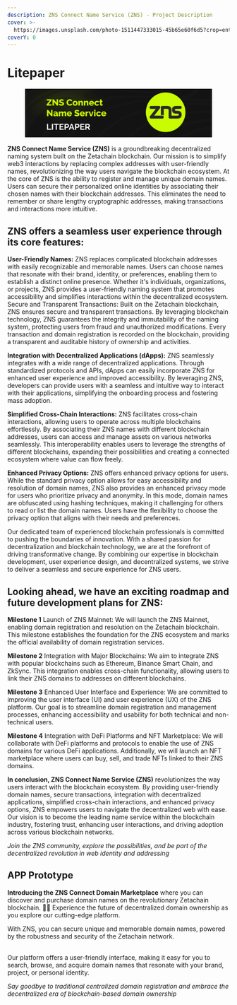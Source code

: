 ```yaml
---
description: ZNS Connect Name Service (ZNS) - Project Description
cover: >-
  https://images.unsplash.com/photo-1511447333015-45b65e60f6d5?crop=entropy&cs=srgb&fm=jpg&ixid=M3wxOTcwMjR8MHwxfHNlYXJjaHwxfHxuZW9ufGVufDB8fHx8MTY4NjU2NDYxOXww&ixlib=rb-4.0.3&q=85
coverY: 0
---
```


# Litepaper

<figure><img src=".gitbook/assets/Poster Twitter 25 (1) (1).jpg" alt=""><figcaption></figcaption></figure>

**ZNS Connect Name Service (ZNS)** is a groundbreaking decentralized naming system built on the Zetachain blockchain. Our mission is to simplify web3 interactions by replacing complex addresses with user-friendly names, revolutionizing the way users navigate the blockchain ecosystem. At the core of ZNS is the ability to register and manage unique domain names. Users can secure their personalized online identities by associating their chosen names with their blockchain addresses. This eliminates the need to remember or share lengthy cryptographic addresses, making transactions and interactions more intuitive.

## **ZNS offers a seamless user experience through its core features:** <a href="#zns-offers-a-seamless-user-experience-through-its-core-features" id="zns-offers-a-seamless-user-experience-through-its-core-features"></a>

**User-Friendly Names:** ZNS replaces complicated blockchain addresses with easily recognizable and memorable names. Users can choose names that resonate with their brand, identity, or preferences, enabling them to establish a distinct online presence. Whether it's individuals, organizations, or projects, ZNS provides a user-friendly naming system that promotes accessibility and simplifies interactions within the decentralized ecosystem. Secure and Transparent Transactions: Built on the Zetachain blockchain, ZNS ensures secure and transparent transactions. By leveraging blockchain technology, ZNS guarantees the integrity and immutability of the naming system, protecting users from fraud and unauthorized modifications. Every transaction and domain registration is recorded on the blockchain, providing a transparent and auditable history of ownership and activities.

**Integration with Decentralized Applications (dApps):** ZNS seamlessly integrates with a wide range of decentralized applications. Through standardized protocols and APIs, dApps can easily incorporate ZNS for enhanced user experience and improved accessibility. By leveraging ZNS, developers can provide users with a seamless and intuitive way to interact with their applications, simplifying the onboarding process and fostering mass adoption.

**Simplified Cross-Chain Interactions:** ZNS facilitates cross-chain interactions, allowing users to operate across multiple blockchains effortlessly. By associating their ZNS names with different blockchain addresses, users can access and manage assets on various networks seamlessly. This interoperability enables users to leverage the strengths of different blockchains, expanding their possibilities and creating a connected ecosystem where value can flow freely.

**Enhanced Privacy Options:** ZNS offers enhanced privacy options for users. While the standard privacy option allows for easy accessibility and resolution of domain names, ZNS also provides an enhanced privacy mode for users who prioritize privacy and anonymity. In this mode, domain names are obfuscated using hashing techniques, making it challenging for others to read or list the domain names. Users have the flexibility to choose the privacy option that aligns with their needs and preferences.

Our dedicated team of experienced blockchain professionals is committed to pushing the boundaries of innovation. With a shared passion for decentralization and blockchain technology, we are at the forefront of driving transformative change. By combining our expertise in blockchain development, user experience design, and decentralized systems, we strive to deliver a seamless and secure experience for ZNS users.

## Looking ahead, we have an exciting roadmap and future development plans for ZNS:  <a href="#looking-ahead-we-have-an-exciting-roadmap-and-future-development-plans-for-zns" id="looking-ahead-we-have-an-exciting-roadmap-and-future-development-plans-for-zns"></a>

**Milestone 1** Launch of ZNS Mainnet: We will launch the ZNS Mainnet, enabling domain registration and resolution on the Zetachain blockchain. This milestone establishes the foundation for the ZNS ecosystem and marks the official availability of domain registration services.

**Milestone 2** Integration with Major Blockchains: We aim to integrate ZNS with popular blockchains such as Ethereum, Binance Smart Chain, and ZkSync. This integration enables cross-chain functionality, allowing users to link their ZNS domains to addresses on different blockchains.

**Milestone 3** Enhanced User Interface and Experience: We are committed to improving the user interface (UI) and user experience (UX) of the ZNS platform. Our goal is to streamline domain registration and management processes, enhancing accessibility and usability for both technical and non-technical users.

**Milestone 4** Integration with DeFi Platforms and NFT Marketplace: We will collaborate with DeFi platforms and protocols to enable the use of ZNS domains for various DeFi applications. Additionally, we will launch an NFT marketplace where users can buy, sell, and trade NFTs linked to their ZNS domains.

**In conclusion, ZNS Connect Name Service (ZNS)** revolutionizes the way users interact with the blockchain ecosystem. By providing user-friendly domain names, secure transactions, integration with decentralized applications, simplified cross-chain interactions, and enhanced privacy options, ZNS empowers users to navigate the decentralized web with ease. Our vision is to become the leading name service within the blockchain industry, fostering trust, enhancing user interactions, and driving adoption across various blockchain networks.

_Join the ZNS community, explore the possibilities, and be part of the decentralized revolution in web identity and addressing_

## APP Prototype <a href="#app-prototype" id="app-prototype"></a>

**Introducing the ZNS Connect Domain Marketplace** where you can discover and purchase domain names on the revolutionary Zetachain blockchain. 🚀🔗 Experience the future of decentralized domain ownership as you explore our cutting-edge platform.

With ZNS, you can secure unique and memorable domain names, powered by the robustness and security of the Zetachain network.

\
Our platform offers a user-friendly interface, making it easy for you to search, browse, and acquire domain names that resonate with your brand, project, or personal identity.

_Say goodbye to traditional centralized domain registration and embrace the decentralized era of blockchain-based domain ownership_



